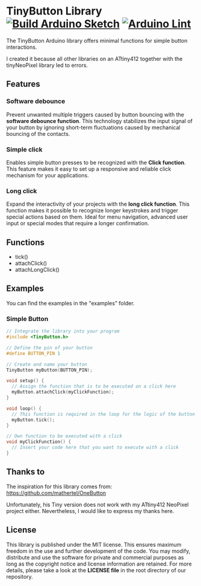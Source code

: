 # TinyButton Library [![Build Arduino Sketch](https://github.com/SkHCrusher/TinyButton/actions/workflows/arduino_build.yml/badge.svg)](https://github.com/SkHCrusher/TinyButton/actions/workflows/arduino_build.yml) [![Arduino Lint](https://github.com/SkHCrusher/TinyButton/actions/workflows/arduino_lint.yml/badge.svg)](https://github.com/SkHCrusher/TinyButton/actions/workflows/arduino_lint.yml)

The TinyButton Arduino library offers minimal functions for simple button interactions.

I created it because all other libraries on an ATtiny412 together with the tinyNeoPixel library led to errors.

## Features

### Software debounce

Prevent unwanted multiple triggers caused by button bouncing with the **software debounce function**. This technology stabilizes the input signal of your button by ignoring short-term fluctuations caused by mechanical bouncing of the contacts.

### Simple click

Enables simple button presses to be recognized with the **Click function**. This feature makes it easy to set up a responsive and reliable click mechanism for your applications. 

### Long click

Expand the interactivity of your projects with the **long click function**. This function makes it possible to recognize longer keystrokes and trigger special actions based on them. Ideal for menu navigation, advanced user input or special modes that require a longer confirmation.

## Functions

- tick()
- attachClick()
- attachLongClick()

## Examples

You can find the examples in the "examples" folder.

### Simple Button

```cpp
// Integrate the library into your program
#include <TinyButton.h>

// Define the pin of your button
#define BUTTON_PIN 1

// Create and name your button
TinyButton myButton(BUTTON_PIN);

void setup() {
  // Assign the function that is to be executed on a click here
  myButton.attachClick(myClickFunction);
}

void loop() {
  // This function is required in the loop for the logic of the button
  myButton.tick();
}

// Own function to be executed with a click
void myClickFunction() {
  // Insert your code here that you want to execute with a click
}
```

## **Thanks to**

The inspiration for this library comes from: https://github.com/mathertel/OneButton 

Unfortunately, his Tiny version does not work with my ATtiny412 NeoPixel project either. Nevertheless, I would like to express my thanks here.

## **License** 

This library is published under the MIT license. This ensures maximum freedom in the use and further development of the code. You may modify, distribute and use the software for private and commercial purposes as long as the copyright notice and license information are retained. For more details, please take a look at the **LICENSE file** in the root directory of our repository.
